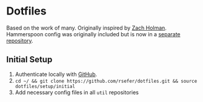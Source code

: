 # Dotfiles

Based on the work of many. Originally inspired by [Zach Holman](https://github.com/holman/dotfiles). Hammerspoon config was originally included but is now in a [separate repository](https://github.com/rsefer/hammerspoon-config).

## Initial Setup

1. Authenticate locally with [GitHub](https://help.github.com/articles/connecting-to-github-with-ssh/).
2. `cd ~/ && git clone https://github.com/rsefer/dotfiles.git && source dotfiles/setup/initial`
3. Add necessary config files in all `util` repositories
